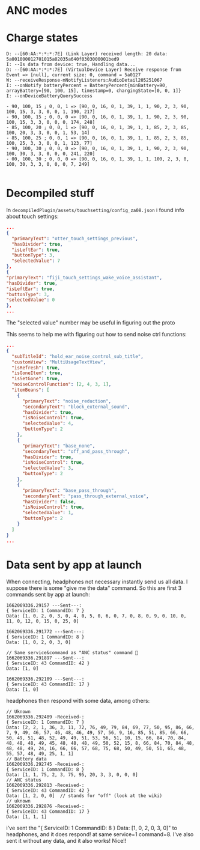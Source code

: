 # ANC modes

# Charge states
```
D: --[60:AA:*:*:*:7E] (Link Layer) received length: 20 data: 5a001000012701015a02035a640f0303000001bed9
I: --Is data from device: true, Handling data...
D: --[60:AA:*:*:*:7E] (VirtualDevice Layer) Receive response from Event => [null], current size: 0, command = 5a0127
W: --receiveResponse-mNotifyListeners:AudioDetail205251067
I: --onNotify batteryPercent = BatteryPercent{minBattery=90, arrayBattery=[90, 100, 15], timestamp=0, chargingState=[0, 0, 1]}
I: --onDeviceBatteryQuerySuccess
```

```
- 90, 100, 15 ; 0, 0, 1 => [90, 0, 16, 0, 1, 39, 1, 1, 90, 2, 3, 90, 100, 15, 3, 3, 0, 0, 1, 190, 217]
- 90, 100, 15 ; 0, 0, 0 => [90, 0, 16, 0, 1, 39, 1, 1, 90, 2, 3, 90, 100, 15, 3, 3, 0, 0, 0, 174, 248]
- 85, 100, 20 ; 0, 0, 1 => [90, 0, 16, 0, 1, 39, 1, 1, 85, 2, 3, 85, 100, 20, 3, 3, 0, 0, 1, 53, 14]
- 85, 100, 25 ; 0, 0, 1 => [90, 0, 16, 0, 1, 39, 1, 1, 85, 2, 3, 85, 100, 25, 3, 3, 0, 0, 1, 123, 77]
- 90, 100, 30 ; 0, 0, 0 => [90, 0, 16, 0, 1, 39, 1, 1, 90, 2, 3, 90, 100, 30, 3, 3, 0, 0, 0, 241, 220]
- 00, 100, 30 ; 0, 0, 0 => [90, 0, 16, 0, 1, 39, 1, 1, 100, 2, 3, 0, 100, 30, 3, 3, 0, 0, 0, 7, 249]
 

```
# Decompiled stuff
In `decompiledPlugin/assets/touchsetting/config_za08.json` i found info about touch settings:
```json
...
{
  "primaryText": "otter_touch_settings_previous",
  "hasDivider": true,
  "isLeftEar": true,
  "buttonType": 3,
  "selectedValue": 7
},
{
"primaryText": "fiji_touch_settings_wake_voice_assistant",
"hasDivider": true,
"isLeftEar": true,
"buttonType": 3,
"selectedValue": 0
},
...
```
The "selected value" number may be useful in figuring out the proto

This seems to help me with figuring out how to send noise ctrl functions:
```json
...
{
  "subTitleId": "hold_ear_noise_control_sub_title",
  "customView": "MultiUsageTextView",
  "isRefresh": true,
  "isGoneItem": true,
  "isSetGone": true,
  "noiseControlFunction": [2, 4, 3, 1],
  "itemBeans": [
    {
      "primaryText": "noise_reduction",
      "secondaryText": "block_external_sound",
      "hasDivider": true,
      "isNoiseControl": true,
      "selectedValue": 4,
      "buttonType": 2
    },
    {
      "primaryText": "base_none",
      "secondaryText": "off_and_pass_through",
      "hasDivider": true,
      "isNoiseControl": true,
      "selectedValue": 3,
      "buttonType": 2
    },
    {
      "primaryText": "base_pass_through",
      "secondaryText": "pass_through_external_voice",
      "hasDivider": false,
      "isNoiseControl": true,
      "selectedValue": 1,
      "buttonType": 2
    }
  ]
}
...
```

# Data sent by app at launch
When connecting, headphones not necessary instantly send us all data. I suppose there is some "give me the data" command. So this are first 3 commands sent by app at launch:
```
1662069336.29157 ---Sent---:
{ ServiceID: 1 CommandID: 7 }
Data: [1, 0, 2, 0, 3, 0, 4, 0, 5, 0, 6, 0, 7, 0, 8, 0, 9, 0, 10, 0, 11, 0, 12, 0, 15, 0, 25, 0]

1662069336.291772 ---Sent---:
{ ServiceID: 1 CommandID: 8 }
Data: [1, 0, 2, 0, 3, 0]

// Same service&command as "ANC status" command 👀
1662069336.291897 ---Sent---:
{ ServiceID: 43 CommandID: 42 }
Data: [1, 0]

1662069336.292109 ---Sent---:
{ ServiceID: 43 CommandID: 17 }
Data: [1, 0]
```

headphones then respond with some data, among others:
```
// Uknown
1662069336.292489 -Received-:
{ ServiceID: 1 CommandID: 7 }
Data: [2, 2, 1, 36, 3, 11, 72, 76, 49, 79, 84, 69, 77, 50, 95, 86, 66, 7, 9, 49, 46, 57, 46, 48, 46, 49, 57, 56, 9, 16, 85, 51, 85, 66, 66, 50, 49, 51, 48, 52, 49, 49, 51, 53, 56, 51, 10, 15, 66, 84, 70, 84, 48, 48, 48, 49, 45, 48, 48, 48, 49, 50, 52, 15, 8, 66, 84, 70, 84, 48, 48, 48, 49, 24, 16, 66, 66, 57, 68, 75, 68, 50, 49, 50, 51, 65, 48, 55, 57, 48, 49, 25, 1, 1]
// Battery data
1662069336.292745 -Received-:
{ ServiceID: 1 CommandID: 8 }
Data: [1, 1, 75, 2, 3, 75, 95, 20, 3, 3, 0, 0, 0]
// ANC status
1662069336.292813 -Received-:
{ ServiceID: 43 CommandID: 42 }
Data: [1, 2, 0, 0]  // stands for "off" (look at the wiki)
// uknown
1662069336.292876 -Received-:
{ ServiceID: 43 CommandID: 17 }
Data: [1, 1, 1]

```

i've sent the "{ ServiceID: 1 CommandID: 8 } Data: [1, 0, 2, 0, 3, 0]" to headphones, and it does respond! at same service=1 command=8. I've also sent it without any data, and it also works! Nice!!
